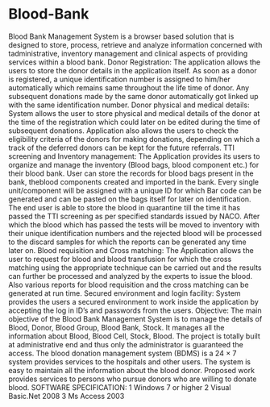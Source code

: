 # Blood-Bank
Blood Bank Management System is a browser based solution that is designed to store, process, retrieve and analyze information concerned with tadministrative, inventory management and clinical aspects of providing services within a blood bank. Donor Registration: The application allows the users to store the donor details in the application itself. As soon as a donor is registered, a unique identification number is assigned to him/her automatically which remains same throughout the life time of donor. Any subsequent donations made by the same donor automatically got linked up with the same identification number. Donor physical and medical details: System allows the user to store physical and medical details of the donor at the time of the registration which could later on be edited during the time of subsequent donations. Application also allows the users to check the eligibility criteria of the donors for making donations, depending on which a track of the deferred donors can be kept for the future referrals. TTI screening and Inventory management: The Application provides its users to organize and manage the inventory (Blood bags, blood component etc.) for their blood bank. User can store the records for blood bags present in the bank, theblood components created and imported in the bank. Every single unit/component will be assigned with a unique ID for which Bar code can be generated and can be pasted on the bags itself for later on identification. The end user is able to store the blood in quarantine till the time it has passed the TTI screening as per specified standards issued by NACO. After which the blood which has passed the tests will be moved to inventory with their unique identification numbers and the rejected blood will be processed to the discard samples for which the reports can be generated any time later on. Blood requisition and Cross matching: The Application allows the user to request for blood and blood transfusion for which the cross matching using the appropriate technique can be carried out and the results can further be processed and analyzed by the experts to issue the blood. Also various reports for blood requisition and the cross matching can be generated at run time. Secured environment and login facility: System provides the users a secured environment to work inside the application by accepting the log in ID’s and passwords from the users.
Objective:
The main objective of the Blood Bank Management System is to manage the details of Blood, Donor, Blood Group, Blood Bank, Stock. It manages all the information about Blood, Blood Cell, Stock, Blood. The project is totally built at administrative end and thus only the administrator is guaranteed the access. The blood donation management system (BDMS) is a 24 × 7 system provides services to the hospitals and other users. The system is easy to maintain all the information about the blood donor. Proposed work provides services to persons who pursue donors who are willing to donate blood.
SOFTWARE SPECIFICATION:
 1 Windows 7 or higher
 2 Visual Basic.Net 2008
 3 Ms Access 2003
